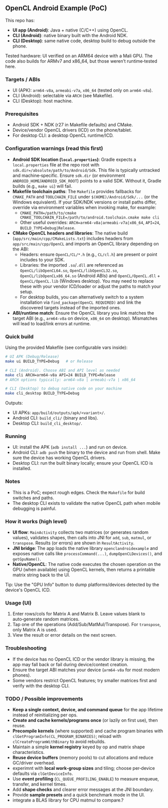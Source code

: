 ## OpenCL Android Example (PoC)

This repo has:
- **UI app (Android)**: Java + native (C/C++) using OpenCL.
- **CLI (Android)**: native binary built with the Android NDK.
- **CLI (Desktop)**: same native code, desktop build to debug outside the phone.

Tested hardware: UI verified on an ARM64 device with a Mali GPU. The code also builds for ARMv7 and x86_64, but those weren’t runtime‑tested here.

### Targets / ABIs
- UI (APK): `arm64-v8a`, `armeabi-v7a`, `x86_64` (tested only on `arm64-v8a`).
- CLI (Android): selectable via `ARCH` (see Makefile).
- CLI (Desktop): host machine.

### Prerequisites
- Android SDK + NDK (r27 in Makefile defaults) and CMake.
- Device/vendor OpenCL drivers (ICD) on the phone/tablet.
- For desktop CLI: a desktop OpenCL runtime/ICD.

### Configuration warnings (read this first)
- **Android SDK location (`local.properties`)**: Gradle expects a `local.properties` file at the repo root with `sdk.dir=/absolute/path/to/Android/Sdk`. This file is typically untracked and machine‑specific. Ensure `sdk.dir` (or environment `ANDROID_HOME`/`ANDROID_SDK_ROOT`) points to a valid SDK. Without it, Gradle builds (e.g., `make ui`) will fail.
- **Makefile toolchain paths**: The `Makefile` provides fallbacks for `CMAKE_PATH` and `TOOLCHAIN_FILE` under `$(HOME)/Android/Sdk/...` (or the Windows equivalent). If your SDK/NDK versions or install paths differ, override via environment variables when invoking make, for example:
  - `CMAKE_PATH=/path/to/cmake CMAKE_TOOLCHAIN_FILE=/path/to/android.toolchain.cmake make cli`
  - Other useful overrides: `ARCH=arm64-v8a|armeabi-v7a|x86_64`, `API=24`, `BUILD_TYPE=Debug|Release`.
- **CMake OpenCL headers and libraries**: The native build (`app/src/main/cpp/CMakeLists.txt`) includes headers from `app/src/main/cpp/OpenCL` and imports an OpenCL library depending on the ABI:
  - Headers: ensure `OpenCL/CL/*.h` (e.g., `CL/cl.h`) are present or point includes to your SDK.
  - Libraries: the imported `.so`/`.dll` are referenced as `OpenCL/libOpenCL64.so`, `OpenCL/libOpenCL32.so`, `OpenCL/libOpenCLx86_64.so` (Android ABIs) and `OpenCL/OpenCL.dll` + `OpenCL/OpenCL.lib` (Windows desktop). You may need to replace these with your vendor ICD/loader or adjust the paths to match your setup.
  - For desktop builds, you can alternatively switch to a system installation via `find_package(OpenCL REQUIRED)` and link the discovered targets instead of the imported ones.
- **ABI/runtime match**: Ensure the OpenCL library you link matches the target ABI (e.g., `arm64-v8a` on device, `x86_64` on desktop). Mismatches will lead to load/link errors at runtime.

### Quick build
Using the provided Makefile (see configurable vars inside):

```bash
# UI APK (Debug/Release)
make ui BUILD_TYPE=Debug   # or Release

# CLI (Android). Choose ABI and API level as needed
make cli ARCH=arm64-v8a API=24 BUILD_TYPE=Release
# ARCH options typically: arm64-v8a | armeabi-v7a | x86_64

# CLI (Desktop) to debug native code on your machine
make cli_desktop BUILD_TYPE=Debug
```

Outputs:
- UI APKs: `app/build/outputs/apk/<variant>/`.
- Android CLI: `build_cli/` (binary and libs).
- Desktop CLI: `build_cli_desktop/`.

### Running
- UI: install the APK (`adb install ...`) and run on device.
- Android CLI: `adb push` the binary to the device and run from shell. Make sure the device has working OpenCL drivers.
- Desktop CLI: run the built binary locally; ensure your OpenCL ICD is installed.

### Notes
- This is a PoC; expect rough edges. Check the `Makefile` for build switches and paths.
- The desktop CLI exists to validate the native OpenCL path when mobile debugging is painful.



### How it works (high level)
- **UI flow**: `MainActivity` collects two matrices (or generates random values), validates shapes, then calls into JNI for `add`, `sub`, `matmul`, or `transpose`. Results (or errors) are shown in `ResultActivity`.
- **JNI bridge**: The app loads the native library `openclandroidexample` and exposes native calls like `processCommand(...)`, `dumpOpenCLDevices()`, and `getGpuName()`.
- **Native/OpenCL**: The native code executes the chosen operation on the GPU (when available) using OpenCL kernels, then returns a printable matrix string back to the UI.

Tip: Use the "GPU Info" button to dump platforms/devices detected by the device's OpenCL ICD.


### Usage (UI)
1. Enter rows/cols for Matrix A and Matrix B. Leave values blank to auto‑generate random matrices.
2. Tap one of the operations (Add/Sub/MatMul/Transpose). For `transpose`, only Matrix A is used.
3. View the result or error details on the next screen.


### Troubleshooting
- If the device has no OpenCL ICD or the vendor library is missing, the app may fall back or fail during device/context creation.
- Ensure the target ABI matches your device (`arm64-v8a` for most modern phones).
- Some vendors restrict OpenCL features; try smaller matrices first and verify with the desktop CLI.


### TODO / Possible improvements
  - **Keep a single context, device, and command queue** for the app lifetime instead of reinitializing per ops.
  - **Create and cache kernels/programs once** (or lazily on first use), then reuse.
  -  **Precompile kernels** (where supported) and cache program binaries with `clGetProgramInfo(CL_PROGRAM_BINARIES)`; reload with `clCreateProgramWithBinary` to avoid rebuilds.
  - Maintain a simple **kernel registry** keyed by op and matrix shape characteristics.
  - **Reuse device buffers** (memory pools) to cut allocations and reduce GC/driver overhead.
  - experimnt with **local work‑group sizes** and tiling; choose per‑device defaults via `clGetDeviceInfo`.
  - Use **event profiling** (`CL_QUEUE_PROFILING_ENABLE`) to measure enqueue, transfer, and kernel times.
  - Add **shape checks** and clearer error messages at the JNI boundary.
  - Provide **sample presets** and a quick benchmark mode in the UI.
  - integrate a BLAS library for CPU matmul to compare.?

